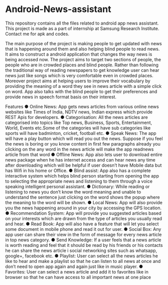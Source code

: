 # Android-News-assistant
This repository contains all the files related to android app news assistant. This project is made as a part of internship at Samsung Research Institute. Contact me for apk and codes.

The main purpose of the project is making people to get updated with news that is happening around them and also helping blind people to read news. It aims to construct a android application that changes the way news is being accessed now. The project aims to target two sections of people, the people who are in crowded places and blind people. Rather than following the traditional way of reading newspapers to get knowledge user can hear news just like songs which is very comfortable even in crowded places. Moreover project aims at helping users to improve their vocabulary by providing the meaning of a word they see in news article with a simple click on word. App also talks with the blind people to get their preferences and provide news in speech format basis on their  interest.


Features
● Online News: App gets news articles from various online news websites like Times of India, NDTV news, Indian express which provide REST Apis for developers.
● Categorisation: All the news articles are categorised into topics like Top news, Business, Sports, Entertainment, World, Events etc.Some of the categories will have sub categories like sports will have badminton, cricket, football etc.
● Speak News: The app will have a play button which will read you out the news. Suppose if you feel the news is boring or you know content in first few paragraphs already you clicking on the any word in the news article will make the app readnews article from that word
● Offline News:​ App also lets user to download entire news package when he has
internet access and can hear news any time after downloading which will be
helpful if user doesn’t have Mobile data but has Wifi in his home or Office.
● Blind assist: ​App also has a complete interactive system which helps blind person
starting from opening the app to selecting the appropriate news and listening to
them through a voice speaking intelligent personal assistant.
● Dictionary:​ While reading or listening to news you don’t know the word meaning
and unable to understand the sentence just clicking on the word shows the popup
where the meaning to the word will be shown.
● Local News: ​App will also provide you the news happening around in your city by
accessing the GPS location.
● Recommendation System:​ App will provide you suggested articles based on your
interests which are drawn from the type of articles you usually read and hear.
● Read Book: ​App will also have a feature that will let you select some document in
mobile phone and read it out for user.
● Social Box:​ Any app user can share their view in the form of message for every
news article in top news category.
● Send Knowledge:​ If a user feels that a news article is worth reading and feel that
it should be read by his friends or his contacts he can share the news article i
social networking sites such as whatsapp, google+, facebook etc.
● Playlist:​ User can select all the news articles he like to hear and make a playlist so
that he can listen to all news at once and don’t need to open app again and again
just like in music player.
● Favorites:​ User can select a news article and add it to favorites like in browser so
that he can have access to all important news at one place
